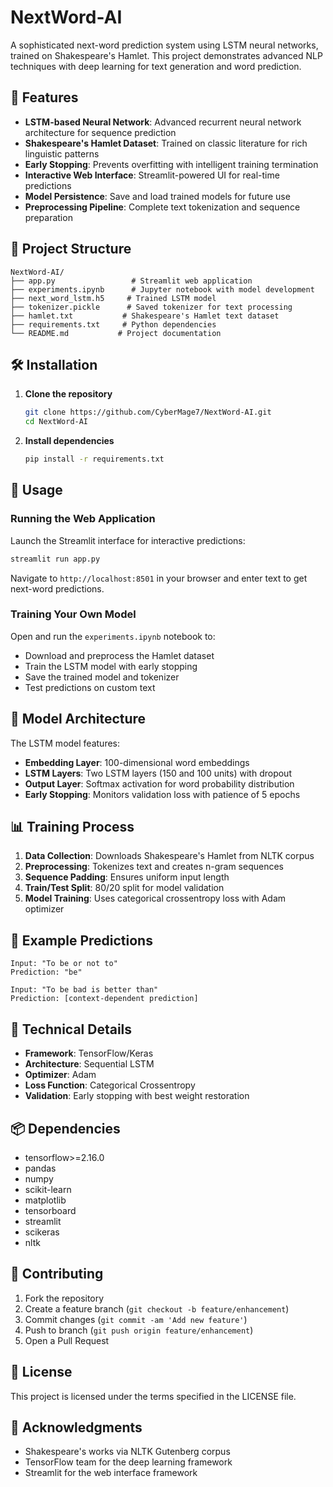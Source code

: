 # NextWord-AI

A sophisticated next-word prediction system using LSTM neural networks, trained on Shakespeare's Hamlet. This project demonstrates advanced NLP techniques with deep learning for text generation and word prediction.

## 🚀 Features

- **LSTM-based Neural Network**: Advanced recurrent neural network architecture for sequence prediction
- **Shakespeare's Hamlet Dataset**: Trained on classic literature for rich linguistic patterns
- **Early Stopping**: Prevents overfitting with intelligent training termination
- **Interactive Web Interface**: Streamlit-powered UI for real-time predictions
- **Model Persistence**: Save and load trained models for future use
- **Preprocessing Pipeline**: Complete text tokenization and sequence preparation

## 📁 Project Structure

```
NextWord-AI/
├── app.py                 # Streamlit web application
├── experiments.ipynb      # Jupyter notebook with model development
├── next_word_lstm.h5     # Trained LSTM model
├── tokenizer.pickle      # Saved tokenizer for text processing
├── hamlet.txt           # Shakespeare's Hamlet text dataset
├── requirements.txt     # Python dependencies
└── README.md           # Project documentation
```

## 🛠️ Installation

1. **Clone the repository**
   ```bash
   git clone https://github.com/CyberMage7/NextWord-AI.git
   cd NextWord-AI
   ```

2. **Install dependencies**
   ```bash
   pip install -r requirements.txt
   ```

## 🎯 Usage

### Running the Web Application

Launch the Streamlit interface for interactive predictions:

```bash
streamlit run app.py
```

Navigate to `http://localhost:8501` in your browser and enter text to get next-word predictions.

### Training Your Own Model

Open and run the `experiments.ipynb` notebook to:
- Download and preprocess the Hamlet dataset
- Train the LSTM model with early stopping
- Save the trained model and tokenizer
- Test predictions on custom text

## 🧠 Model Architecture

The LSTM model features:
- **Embedding Layer**: 100-dimensional word embeddings
- **LSTM Layers**: Two LSTM layers (150 and 100 units) with dropout
- **Output Layer**: Softmax activation for word probability distribution
- **Early Stopping**: Monitors validation loss with patience of 5 epochs

## 📊 Training Process

1. **Data Collection**: Downloads Shakespeare's Hamlet from NLTK corpus
2. **Preprocessing**: Tokenizes text and creates n-gram sequences
3. **Sequence Padding**: Ensures uniform input length
4. **Train/Test Split**: 80/20 split for model validation
5. **Model Training**: Uses categorical crossentropy loss with Adam optimizer

## 🎨 Example Predictions

```
Input: "To be or not to"
Prediction: "be"

Input: "To be bad is better than"
Prediction: [context-dependent prediction]
```

## 🔧 Technical Details

- **Framework**: TensorFlow/Keras
- **Architecture**: Sequential LSTM
- **Optimizer**: Adam
- **Loss Function**: Categorical Crossentropy
- **Validation**: Early stopping with best weight restoration

## 📦 Dependencies

- tensorflow>=2.16.0
- pandas
- numpy
- scikit-learn
- matplotlib
- tensorboard
- streamlit
- scikeras
- nltk

## 🤝 Contributing

1. Fork the repository
2. Create a feature branch (`git checkout -b feature/enhancement`)
3. Commit changes (`git commit -am 'Add new feature'`)
4. Push to branch (`git push origin feature/enhancement`)
5. Open a Pull Request

## 📄 License

This project is licensed under the terms specified in the LICENSE file.

## 🙏 Acknowledgments

- Shakespeare's works via NLTK Gutenberg corpus
- TensorFlow team for the deep learning framework
- Streamlit for the web interface framework